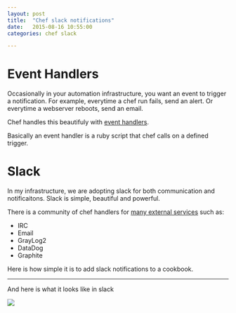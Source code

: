 ```yaml
---
layout: post
title:  "Chef slack notifications"
date:   2015-08-16 10:55:00
categories: chef slack  

---
```


# Event Handlers

Occasionally in your automation infrastructure, you want an event to trigger a notification. For example, everytime a chef run fails, send an alert. Or everytime a webserver reboots, send an email. 

Chef handles this beautifuly with [event handlers](https://docs.chef.io/handlers.html). 

Basically an event handler is a ruby script that chef calls on a defined trigger. 

# Slack

In my infrastructure, we are adopting slack for both communication and notificaitons. Slack is simple, beautiful and powerful. 

There is a community of chef handlers for [many external services](https://docs.chef.io/handlers.html#community-handlers) such as: 

- IRC
- Email
- GrayLog2
- DataDog
- Graphite

Here is how simple it is to add slack notifications to a cookbook. 

<script src="https://gist.github.com/spuder/6723fec3729125a25264.js"></script>

---

And here is what it looks like in slack

![](https://www.dropbox.com/s/la1hsbbq22j3g0j/Screenshot%202015-10-16%2010.52.29.png?dl=1)


